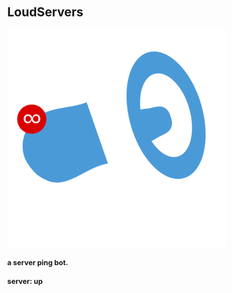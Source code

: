 # LoudServers
![logo](https://github.com/webbrowser11/LoudServers/blob/main/favicon.png)
### a server ping bot.
### server: up
